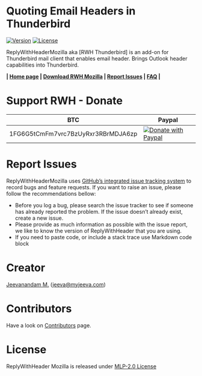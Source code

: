 # Quoting Email Headers in Thunderbird
 [![Version](https://img.shields.io/badge/version-2.4.0-blue.svg)](https://github.com/jeevatkm/ReplyWithHeaderMozilla/releases/latest) [![License](https://img.shields.io/github/license/jeevatkm/ReplyWithHeaderMozilla.svg)](LICENSE)

ReplyWithHeaderMozilla aka [RWH Thunderbird] is an add-on for Thunderbird mail client that enables email header.
Brings Outlook header capabilities into Thunderbird.

**|  [Home page](http://myjeeva.com/replywithheader-mozilla)  |  [Download RWH Mozilla](https://addons.mozilla.org/en-US/thunderbird/addon/replywithheader/)  |  [Report Issues](#report-issues)  |  [FAQ](http://myjeeva.com/replywithheader-mozilla#faq)  |**

# Support RWH - Donate

BTC | Paypal
--- | ---
1FG6G5tCmFm7vrc7BzUyRxr3RBrMDJA6zp | [![Donate with Paypal](https://www.paypalobjects.com/webstatic/en_US/btn/btn_donate_pp_142x27.png)](https://www.paypal.com/cgi-bin/webscr?cmd=_donations&business=QWMZG74FW4QYC&lc=US&item_name=Jeevanandam%20M%2e&item_number=ReplyWithHeaderMozilla&currency_code=USD&bn=PP%2dDonationsBF%3abtn_donateCC_LG%2egif%3aNonHosted)

# Report Issues

ReplyWithHeaderMozilla uses [GitHub’s integrated issue tracking system](https://github.com/jeevatkm/ReplyWithHeaderMozilla/issues) to record bugs and feature requests. If you want to raise an issue, please follow the recommendations bellow:

  * Before you log a bug, please search the issue tracker to see if someone has already reported the problem. If the issue doesn’t already exist, create a new issue.
  * Please provide as much information as possible with the issue report, we like to know the version of ReplyWithHeader that you are using.
  * If you need to paste code, or include a stack trace use Markdown code block

# Creator

[Jeevanandam M.](https://github.com/jeevatkm) (jeeva@myjeeva.com)

# Contributors

Have a look on [Contributors](https://github.com/jeevatkm/ReplyWithHeaderMozilla/graphs/contributors) page.

# License

ReplyWithHeader Mozilla is released under [MLP-2.0 License](LICENSE)
